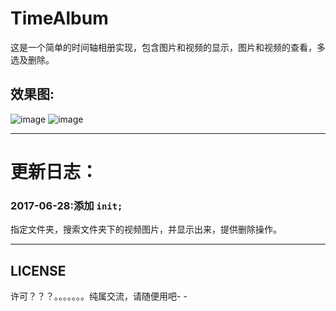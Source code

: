 # TimeAlbum
 这是一个简单的时间轴相册实现，包含图片和视频的显示，图片和视频的查看，多选及删除。


## 效果图:</br>
![image](https://github.com/razerdp/UnderLineLinearLayout/blob/master/img/underlinelayout.gif)
![image](https://github.com/razerdp/UnderLineLinearLayout/blob/master/img/underlinelayout_horizontal.gif)
</br>

----------


# 更新日志：
### 2017-06-28:添加 `init;`
指定文件夹，搜索文件夹下的视频图片，并显示出来，提供删除操作。

----------


## LICENSE
许可？？？。。。。。。。纯属交流，请随便用吧- -
 
